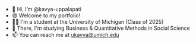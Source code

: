 - 👋 Hi, I’m @kavya-uppalapati
- 😄 Welcome to my portfolio!
- 👩‍🎓 I'm a student at the University of Michigan (Class of 2025)
- 📝 There, I'm studying Business & Quantitative Methods in Social Science
- 📫 You can reach me at ukavya@umich.edu

<!---
kavya-uppalapati/kavya-uppalapati is a ✨ special ✨ repository because its `README.md` (this file) appears on your GitHub profile.
You can click the Preview link to take a look at your changes.
--->
